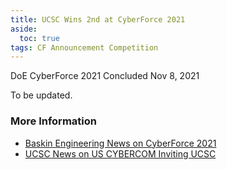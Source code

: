 ```yaml
---
title: UCSC Wins 2nd at CyberForce 2021
aside:
  toc: true
tags: CF Announcement Competition
---
```


DoE CyberForce 2021
Concluded Nov 8, 2021

To be updated.

### More Information
- [Baskin Engineering News on CyberForce 2021](https://engineering.ucsc.edu/news/news-story-ucsc-team-cybersecurity-competition/)
- [UCSC News on US CYBERCOM Inviting UCSC](https://news.ucsc.edu/2022/02/ucsc-joins-cybercom-aen.html)